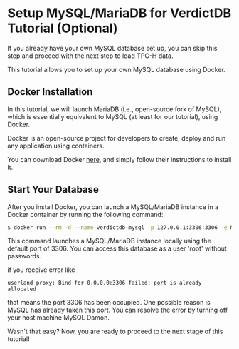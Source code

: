 # Setup MySQL/MariaDB for VerdictDB Tutorial (Optional)

If you already have your own MySQL database set up, you can skip this step and proceed with the next step to load TPC-H data.

This tutorial allows you to set up your own MySQL database using Docker.

## Docker Installation

In this tutorial, we will launch MariaDB (i.e., open-source fork of MySQL), which is essentially equivalent to MySQL (at least for our tutorial), using Docker.

Docker is an open-source project for developers to create, deploy and run any application using containers.

You can download Docker [here](https://www.docker.com/community-edition#/download), and simply follow their instructions to install it.

## Start Your Database

After you install Docker, you can launch a MySQL/MariaDB instance in a Docker container by running the following command:

```bash
$ docker run --rm -d --name verdictdb-mysql -p 127.0.0.1:3306:3306 -e MYSQL_DATABASE=test -e MYSQL_ALLOW_EMPTY_PASSWORD=yes mariadb:10
```

This command launches a MySQL/MariaDB instance locally using the default port of 3306.
You can access this database as a user 'root' without passwords.

if you receive error like
```
userland proxy: Bind for 0.0.0.0:3306 failed: port is already allocated
```
that means the port 3306 has been occupied. One possible reason is MySQL has already taken this port. You can resolve the error by turning off your host machine MySQL Damon.



Wasn't that easy? Now, you are ready to proceed to the next stage of this tutorial!